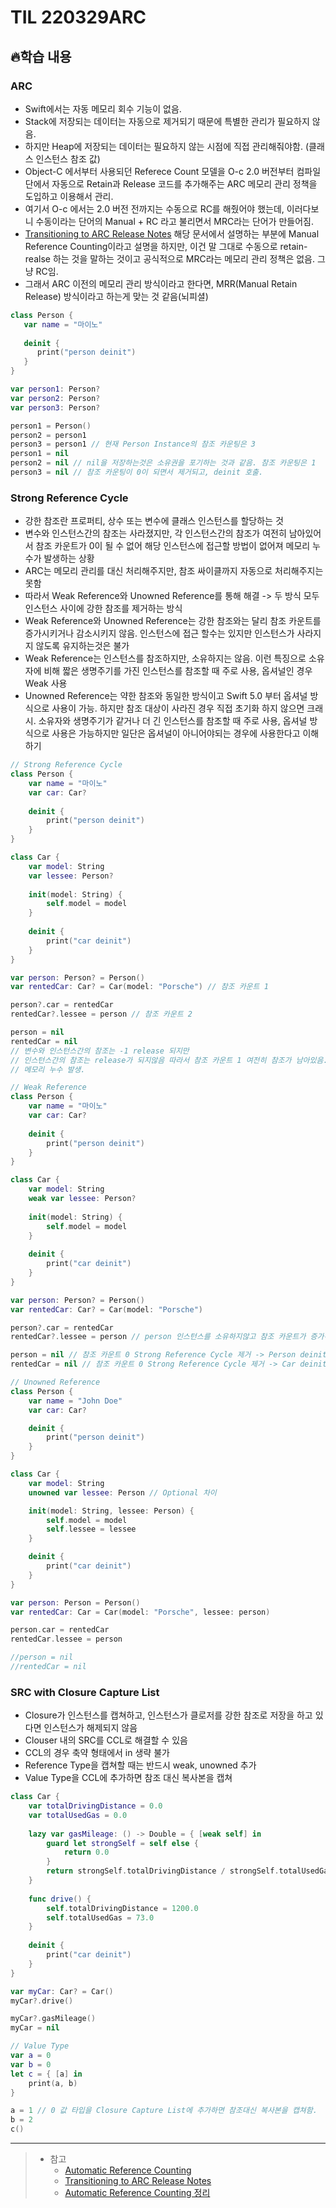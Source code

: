 # TIL 220329ARC

## 🔥학습 내용
### ARC
- Swift에서는 자동 메모리 회수 기능이 없음.
- Stack에 저장되는 데이터는 자동으로 제거되기 때문에 특별한 관리가 필요하지 않음.
- 하지만 Heap에 저장되는 데이터는 필요하지 않는 시점에 직접 관리해줘야함. (클래스 인스턴스 참조 값)
- Object-C 에서부터 사용되던 Referece Count 모델을 O-c 2.0 버전부터 컴파일단에서 자동으로 Retain과 Release 코드를 추가해주는 ARC 메모리 관리 정책을 도입하고 이용해서 관리.
- 여기서 O-c 에서는 2.0 버전 전까지는 수동으로 RC를 해줬어야 했는데, 이러다보니 수동이라는 단어의 Manual + RC 라고 불리면서 MRC라는 단어가 만들어짐. 
- [Transitioning to ARC Release Notes](https://developer.apple.com/library/archive/releasenotes/ObjectiveC/RN-TransitioningToARC/Introduction/Introduction.html) 해당 문서에서 설명하는 부분에 Manual Reference Counting이라고 설명을 하지만, 이건 말 그대로 수동으로 retain-realse 하는 것을 말하는 것이고 공식적으로 MRC라는 메모리 관리 정책은 없음. 그냥 RC임.
- 그래서 ARC 이전의 메모리 관리 방식이라고 한다면, MRR(Manual Retain Release) 방식이라고 하는게 맞는 것 같음(뇌피셜)

```swift
class Person {
   var name = "마이노"
   
   deinit {
      print("person deinit")
   }
}

var person1: Person?
var person2: Person?
var person3: Person?

person1 = Person()
person2 = person1
person3 = person1 // 현재 Person Instance의 참조 카운팅은 3
person1 = nil
person2 = nil // nil을 저장하는것은 소유권을 포기하는 것과 같음. 참조 카운팅은 1
person3 = nil // 참조 카운팅이 0이 되면서 제거되고, deinit 호출.
```

### Strong Reference Cycle
- 강한 참조란 프로퍼티, 상수 또는 변수에 클래스 인스턴스를 할당하는 것
- 변수와 인스턴스간의 참조는 사라졌지만, 각 인스턴스간의 참조가 여전히 남아있어서 참조 카운트가 0이 될 수 없어 해당 인스턴스에 접근할 방법이 없어져 메모리 누수가 발생하는 상황
- ARC는 메모리 관리를 대신 처리해주지만, 참조 싸이클까지 자동으로 처리해주지는 못함
- 따라서 Weak Reference와 Unowned Reference를 통해 해결 -> 두 방식 모두 인스턴스 사이에 강한 참조를 제거하는 방식
- Weak Reference와 Unowned Reference는 강한 참조와는 달리 참조 카운트를 증가시키거나 감소시키지 않음. 인스턴스에 접근 할수는 있지만 인스턴스가 사라지지 않도록 유지하는것은 불가
- Weak Reference는 인스턴스를 참조하지만, 소유하지는 않음. 이런 특징으로 소유자에 비해 짧은 생명주기를 가진 인스턴스를 참조할 때 주로 사용, 옵셔널인 경우 Weak 사용
- Unowned Reference는 약한 참조와 동일한 방식이고 Swift 5.0 부터 옵셔널 방식으로 사용이 가능. 하지만 참조 대상이 사라진 경우 직접 초기화 하지 않으면 크래시. 소유자와 생명주기가 같거나 더 긴 인스턴스를 참조할 때 주로 사용, 옵셔널 방식으로 사용은 가능하지만 일단은 옵셔널이 아니어야되는 경우에 사용한다고 이해하기

```swift
// Strong Reference Cycle
class Person {
    var name = "마이노"
    var car: Car?
    
    deinit {
        print("person deinit")
    }
}

class Car {
    var model: String
    var lessee: Person?
    
    init(model: String) {
        self.model = model
    }
    
    deinit {
        print("car deinit")
    }
}

var person: Person? = Person()
var rentedCar: Car? = Car(model: "Porsche") // 참조 카운트 1

person?.car = rentedCar
rentedCar?.lessee = person // 참조 카운트 2

person = nil
rentedCar = nil 
// 변수와 인스턴스간의 참조는 -1 release 되지만 
// 인스턴스간의 참조는 release가 되지않음 따라서 참조 카운트 1 여전히 참조가 남아있음. 
// 메모리 누수 발생.

// Weak Reference
class Person {
    var name = "마이노"
    var car: Car?
    
    deinit {
        print("person deinit")
    }
}

class Car {
    var model: String
    weak var lessee: Person?
    
    init(model: String) {
        self.model = model
    }
    
    deinit {
        print("car deinit")
    }
}

var person: Person? = Person()
var rentedCar: Car? = Car(model: "Porsche")

person?.car = rentedCar
rentedCar?.lessee = person // person 인스턴스를 소유하지않고 참조 카운트가 증가하지 않음.

person = nil // 참조 카운트 0 Strong Reference Cycle 제거 -> Person deinit 호출
rentedCar = nil // 참조 카운트 0 Strong Reference Cycle 제거 -> Car deinit 호출

// Unowned Reference
class Person {
    var name = "John Doe"
    var car: Car?

    deinit {
        print("person deinit")
    }
}

class Car {
    var model: String
    unowned var lessee: Person // Optional 차이

    init(model: String, lessee: Person) {
        self.model = model
        self.lessee = lessee
    }

    deinit {
        print("car deinit")
    }
}

var person: Person = Person()
var rentedCar: Car = Car(model: "Porsche", lessee: person)

person.car = rentedCar
rentedCar.lessee = person

//person = nil
//rentedCar = nil
```

### SRC with Closure Capture List
- Closure가 인스턴스를 캡쳐하고, 인스턴스가 클로저를 강한 참조로 저장을 하고 있다면 인스턴스가 해제되지 않음
- Clouser 내의 SRC를 CCL로 해결할 수 있음
- CCL의 경우 축약 형태에서 in 생략 불가
- Reference Type을 캡쳐할 때는 반드시 weak, unowned 추가
- Value Type을 CCL에 추가하면 참조 대신 복사본을 캡쳐

```swift
class Car {
    var totalDrivingDistance = 0.0
    var totalUsedGas = 0.0
    
    lazy var gasMileage: () -> Double = { [weak self] in
        guard let strongSelf = self else {
            return 0.0
        }
        return strongSelf.totalDrivingDistance / strongSelf.totalUsedGas
    }
    
    func drive() {
        self.totalDrivingDistance = 1200.0
        self.totalUsedGas = 73.0
    }
    
    deinit {
        print("car deinit")
    }
}

var myCar: Car? = Car()
myCar?.drive()

myCar?.gasMileage()
myCar = nil

// Value Type
var a = 0
var b = 0
let c = { [a] in
    print(a, b)
}

a = 1 // 0 값 타입을 Closure Capture List에 추가하면 참조대신 복사본을 캡쳐함.
b = 2
c()
```
---

> - 참고
>   - [Automatic Reference Counting](https://docs.swift.org/swift-book/LanguageGuide/AutomaticReferenceCounting.html)
>   - [Transitioning to ARC Release Notes](https://developer.apple.com/library/archive/releasenotes/ObjectiveC/RN-TransitioningToARC/Introduction/Introduction.html)
>   - [Automatic Reference Counting 정리](https://minsone.github.io/mac/ios/swift-automatic-reference-counting-summary)
